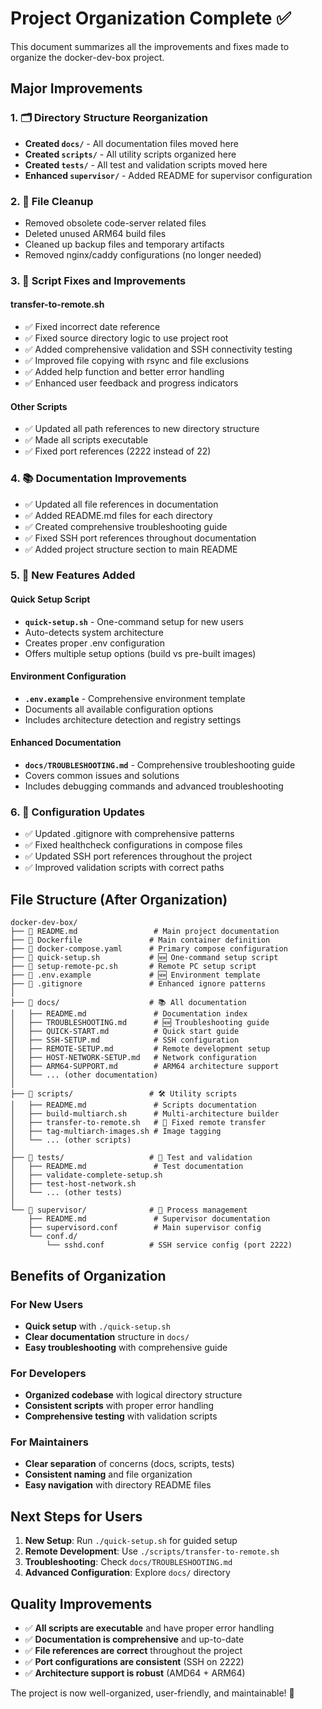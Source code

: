 # Project Organization Complete ✅

This document summarizes all the improvements and fixes made to organize the docker-dev-box project.

## Major Improvements

### 1. 🗂️ Directory Structure Reorganization
- **Created `docs/`** - All documentation files moved here
- **Created `scripts/`** - All utility scripts organized here  
- **Created `tests/`** - All test and validation scripts moved here
- **Enhanced `supervisor/`** - Added README for supervisor configuration

### 2. 🧹 File Cleanup
- Removed obsolete code-server related files
- Deleted unused ARM64 build files
- Cleaned up backup files and temporary artifacts
- Removed nginx/caddy configurations (no longer needed)

### 3. 🔧 Script Fixes and Improvements

#### transfer-to-remote.sh
- ✅ Fixed incorrect date reference
- ✅ Fixed source directory logic to use project root
- ✅ Added comprehensive validation and SSH connectivity testing
- ✅ Improved file copying with rsync and file exclusions
- ✅ Added help function and better error handling
- ✅ Enhanced user feedback and progress indicators

#### Other Scripts
- ✅ Updated all path references to new directory structure
- ✅ Made all scripts executable
- ✅ Fixed port references (2222 instead of 22)

### 4. 📚 Documentation Improvements
- ✅ Updated all file references in documentation
- ✅ Added README.md files for each directory
- ✅ Created comprehensive troubleshooting guide
- ✅ Fixed SSH port references throughout documentation
- ✅ Added project structure section to main README

### 5. 🚀 New Features Added

#### Quick Setup Script
- **`quick-setup.sh`** - One-command setup for new users
- Auto-detects system architecture
- Creates proper .env configuration
- Offers multiple setup options (build vs pre-built images)

#### Environment Configuration
- **`.env.example`** - Comprehensive environment template
- Documents all available configuration options
- Includes architecture detection and registry settings

#### Enhanced Documentation
- **`docs/TROUBLESHOOTING.md`** - Comprehensive troubleshooting guide
- Covers common issues and solutions
- Includes debugging commands and advanced troubleshooting

### 6. 🔧 Configuration Updates
- ✅ Updated .gitignore with comprehensive patterns
- ✅ Fixed healthcheck configurations in compose files
- ✅ Updated SSH port references throughout the project
- ✅ Improved validation scripts with correct paths

## File Structure (After Organization)

```
docker-dev-box/
├── 📄 README.md                 # Main project documentation
├── 📄 Dockerfile               # Main container definition
├── 📄 docker-compose.yaml      # Primary compose configuration
├── 📄 quick-setup.sh           # 🆕 One-command setup script
├── 📄 setup-remote-pc.sh       # Remote PC setup script
├── 📄 .env.example             # 🆕 Environment template
├── 📄 .gitignore               # Enhanced ignore patterns
│
├── 📁 docs/                    # 📚 All documentation
│   ├── README.md               # Documentation index
│   ├── TROUBLESHOOTING.md      # 🆕 Troubleshooting guide
│   ├── QUICK-START.md          # Quick start guide
│   ├── SSH-SETUP.md            # SSH configuration
│   ├── REMOTE-SETUP.md         # Remote development setup
│   ├── HOST-NETWORK-SETUP.md   # Network configuration
│   ├── ARM64-SUPPORT.md        # ARM64 architecture support
│   └── ... (other documentation)
│
├── 📁 scripts/                 # 🛠️ Utility scripts
│   ├── README.md               # Scripts documentation
│   ├── build-multiarch.sh      # Multi-architecture builder
│   ├── transfer-to-remote.sh   # 🔧 Fixed remote transfer
│   ├── tag-multiarch-images.sh # Image tagging
│   └── ... (other scripts)
│
├── 📁 tests/                   # 🧪 Test and validation
│   ├── README.md               # Test documentation
│   ├── validate-complete-setup.sh
│   ├── test-host-network.sh
│   └── ... (other tests)
│
└── 📁 supervisor/              # 🔧 Process management
    ├── README.md               # Supervisor documentation
    ├── supervisord.conf        # Main supervisor config
    └── conf.d/
        └── sshd.conf          # SSH service config (port 2222)
```

## Benefits of Organization

### For New Users
- **Quick setup** with `./quick-setup.sh`
- **Clear documentation** structure in `docs/`
- **Easy troubleshooting** with comprehensive guide

### For Developers
- **Organized codebase** with logical directory structure
- **Consistent scripts** with proper error handling
- **Comprehensive testing** with validation scripts

### For Maintainers
- **Clear separation** of concerns (docs, scripts, tests)
- **Consistent naming** and file organization
- **Easy navigation** with directory README files

## Next Steps for Users

1. **New Setup**: Run `./quick-setup.sh` for guided setup
2. **Remote Development**: Use `./scripts/transfer-to-remote.sh` 
3. **Troubleshooting**: Check `docs/TROUBLESHOOTING.md`
4. **Advanced Configuration**: Explore `docs/` directory

## Quality Improvements

- ✅ **All scripts are executable** and have proper error handling
- ✅ **Documentation is comprehensive** and up-to-date
- ✅ **File references are correct** throughout the project
- ✅ **Port configurations are consistent** (SSH on 2222)
- ✅ **Architecture support is robust** (AMD64 + ARM64)

The project is now well-organized, user-friendly, and maintainable! 🎉

